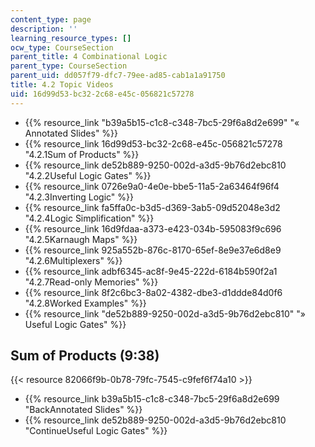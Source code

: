 ```yaml
---
content_type: page
description: ''
learning_resource_types: []
ocw_type: CourseSection
parent_title: 4 Combinational Logic
parent_type: CourseSection
parent_uid: dd057f79-dfc7-79ee-ad85-cab1a1a91750
title: 4.2 Topic Videos
uid: 16d99d53-bc32-2c68-e45c-056821c57278
---
```


*   {{% resource_link "b39a5b15-c1c8-c348-7bc5-29f6a8d2e699" "« Annotated Slides" %}}
*   {{% resource_link 16d99d53-bc32-2c68-e45c-056821c57278 "4.2.1Sum of Products" %}}
*   {{% resource_link de52b889-9250-002d-a3d5-9b76d2ebc810 "4.2.2Useful Logic Gates" %}}
*   {{% resource_link 0726e9a0-4e0e-bbe5-11a5-2a63464f96f4 "4.2.3Inverting Logic" %}}
*   {{% resource_link fa5ffa0c-b3d5-d369-3ab5-09d52048e3d2 "4.2.4Logic Simplification" %}}
*   {{% resource_link 16d9fdaa-a373-e423-034b-595083f9c696 "4.2.5Karnaugh Maps" %}}
*   {{% resource_link 925a552b-876c-8170-65ef-8e9e37e6d8e9 "4.2.6Multiplexers" %}}
*   {{% resource_link adbf6345-ac8f-9e45-222d-6184b590f2a1 "4.2.7Read-only Memories" %}}
*   {{% resource_link 8f2c6bc3-8a02-4382-dbe3-d1ddde84d0f6 "4.2.8Worked Examples" %}}
*   {{% resource_link "de52b889-9250-002d-a3d5-9b76d2ebc810" "» Useful Logic Gates" %}}

Sum of Products (9:38)
----------------------

{{< resource 82066f9b-0b78-79fc-7545-c9fef6f74a10 >}}

*   {{% resource_link b39a5b15-c1c8-c348-7bc5-29f6a8d2e699 "BackAnnotated Slides" %}}
*   {{% resource_link de52b889-9250-002d-a3d5-9b76d2ebc810 "ContinueUseful Logic Gates" %}}